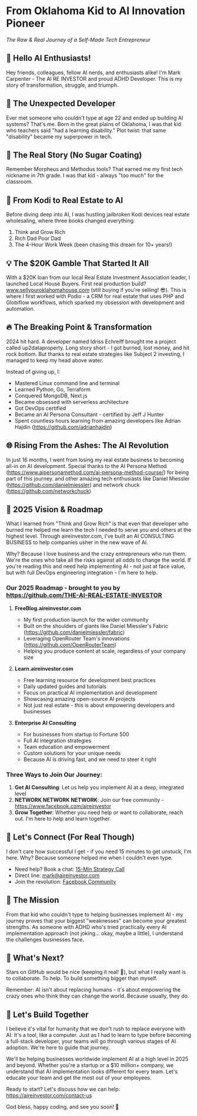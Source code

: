 # From Oklahoma Kid to AI Innovation Pioneer
*The Raw & Real Journey of a Self-Made Tech Entrepreneur*

## 👋 Hello AI Enthusiasts!
Hey friends, colleagues, fellow AI nerds, and enthusiasts alike! I'm Mark Carpenter - The AI RE INVESTOR and proud ADHD Developer. This is my story of transformation, struggle, and triumph.

## 🌟 The Unexpected Developer
Ever met someone who couldn't type at age 22 and ended up building AI systems? That's me. Born in the great plains of Oklahoma, I was that kid who teachers said "had a learning disability." Plot twist: that same "disability" became my superpower in tech.

## 💫 The Real Story (No Sugar Coating)
Remember Morpheus and Methodus tools? That earned me my first tech nickname in 7th grade. I was that kid - always "too much" for the classroom.

## 🚀 From Kodi to Real Estate to AI
Before diving deep into AI, I was hustling jailbroken Kodi devices real estate wholesaling, where three books changed everything:
1. Think and Grow Rich
2. Rich Dad Poor Dad
3. The 4-Hour Work Week (been chasing this dream for 10+ years!)

## 💡 The $20K Gamble That Started It All
With a $20K loan from our local Real Estate Investment Association leader, I launched Local House Buyers. First real production build? www.sellyouroklahomahouse.com (still buying if you're selling! 😎). This is where I first worked with Podio - a CRM for real estate that uses PHP and Globiflow workflows, which sparked my obsession with development and automation.

## 🔥 The Breaking Point & Transformation
2024 hit hard. A developer named Idriss Echreiff brought me a project called up2dataproperty. Long story short - I got burned, lost money, and hit rock bottom. But thanks to real estate strategies like Subject 2 investing, I managed to keep my head above water.

Instead of giving up, I:
- Mastered Linux command line and terminal
- Learned Python, Go, Terraform
- Conquered MongoDB, Next.js
- Became obsessed with serverless architecture
- Got DevOps certified
- Became an AI Persona Consultant - certified by Jeff J Hunter
- Spent countless hours learning from amazing developers like Adrian Hajdin (https://github.com/adrianhajdin)

## 🌐 Rising From the Ashes: The AI Revolution
In just 16 months, I went from losing my real estate business to becoming all-in on AI development. Special thanks to the AI Persona Method (https://www.aipersonamethod.com/ai-persona-method-course/) for being part of this journey. and other amazing tech enthusiasts like Daniel Miessler (https://github.com/danielmiessler) and network chuck (https://github.com/networkchuck)

## 🎯 2025 Vision & Roadmap
What I learned from "Think and Grow Rich" is that even that developer who burned me helped me learn the tech I needed to serve you and others at the highest level. Through aireinvestor.com, I've built an AI CONSULTING BUSINESS to help companies usher in the new wave of AI.

Why? Because I love business and the crazy entrepreneurs who run them. We're the ones who take all the risks against all odds to change the world. If you're reading this and need help implementing AI - not just at face value, but with full DevOps engineering integration - I'm here to help.

### Our 2025 Roadmap - brought to you by https://github.com/THE-AI-REAL-ESTATE-INVESTOR

1. **FreeBlog.aireinvestor.com**
   - My first production launch for the wider community
   - Built on the shoulders of giants like Daniel Miessler's Fabric (https://github.com/danielmiessler/fabric)
   - Leveraging OpenRouter Team's innovations (https://github.com/OpenRouterTeam)
   - Helping you produce content at scale, regardless of your company size

2. **Learn.aireinvestor.com**
   - Free learning resource for development best practices
   - Daily updated guides and tutorials
   - Focus on practical AI implementation and development
   - Showcasing amazing open-source AI projects
   - Not just real estate - this is about empowering developers and businesses

3. **Enterprise AI Consulting**
   - For businesses from startup to Fortune 500
   - Full AI integration strategies
   - Team education and empowerment
   - Custom solutions for your unique needs
   - Because AI is driving fast, and we need to steer it right

### Three Ways to Join Our Journey:
1. **Get AI Consulting**: Let us help you implement AI at a deep, integrated level
2. **NETWORK NETWORK NETWORK**: Join our free community - https://www.facebook.com/aireinvestor
3. **Grow Together**: Whether you need help or want to collaborate, reach out. I'm here to help and learn together.

## 🤝 Let's Connect (For Real Though)
I don't care how successful I get - if you need 15 minutes to get unstuck, I'm here. Why? Because someone helped me when I couldn't even type.

- Need help? Book a chat: [15-Min Strategy Call](https://api.leadconnectorhq.com/widget/booking/X997wA5xcSPMCNfiD7Z5)
- Direct line: mark@aireinvestor.com
- Join the revolution: [Facebook Community](https://www.facebook.com/aireinvestor)

## 💪 The Mission
From that kid who couldn't type to helping businesses implement AI - my journey proves that your biggest "weaknesses" can become your greatest strengths. As someone with ADHD who's tried practically every AI implementation approach (not joking... okay, maybe a little), I understand the challenges businesses face.

## 🌟 What's Next?
Stars on GitHub would be nice (keeping it real! 🙏), but what I really want is to collaborate. To help. To build something bigger than myself.

Remember: AI isn't about replacing humans - it's about empowering the crazy ones who think they can change the world. Because usually, they do.

## 🤝 Let's Build Together
I believe it's vital for humanity that we don't rush to replace everyone with AI. It's a tool, like a computer. Just as I had to learn to type before becoming a full-stack developer, your teams will go through various stages of AI adoption. We're here to guide that journey.

We'll be helping businesses worldwide implement AI at a high level in 2025 and beyond. Whether you're a startup or a $10 million+ company, we understand that AI implementation looks different for every team. Let's educate your team and get the most out of your employees.

Ready to start? Let's discuss how we can help: https://aireinvestor.com/contact-us


God bless, happy coding, and see you soon! 🙏



